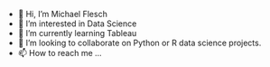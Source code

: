 - 👋 Hi, I’m Michael Flesch
- 👀 I’m interested in Data Science
- 🌱 I’m currently learning Tableau
- 💞️ I’m looking to collaborate on Python or R data science projects.
- 📫 How to reach me ...


